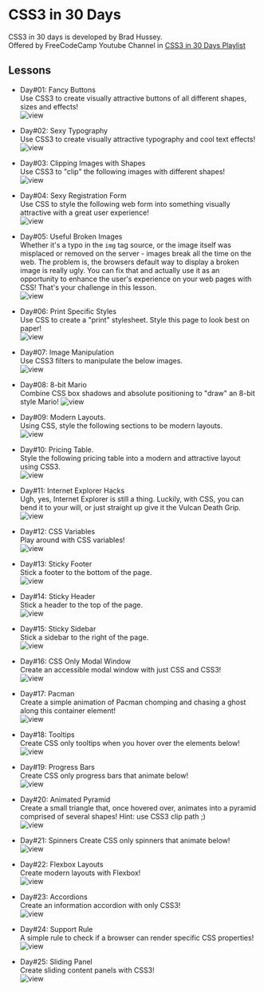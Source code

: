 # CSS3 in 30 Days  
CSS3 in 30 days is developed by Brad Hussey.  
Offered by FreeCodeCamp Youtube Channel in [CSS3 in 30 Days Playlist](https://www.youtube.com/playlist?list=PLWKjhJtqVAbl1AfjiGyYxwpdAPi5v-1OU)  

## Lessons  
- Day#01: Fancy Buttons  
Use CSS3 to create visually attractive buttons of all different shapes, sizes and effects!  
![view](https://github.com/MAshrafM/CSS3in30Days/blob/master/showcase/l01.png)  
  
- Day#02: Sexy Typography  
Use CSS3 to create visually attractive typography and cool text effects!  
![view](https://github.com/MAshrafM/CSS3in30Days/blob/master/showcase/l02.PNG)  
  
- Day#03: Clipping Images with Shapes  
Use CSS3 to "clip" the following images with different shapes!  
![view](https://github.com/MAshrafM/CSS3in30Days/blob/master/showcase/l03.png)  
  
- Day#04: Sexy Registration Form  
Use CSS to style the following web form into something visually attractive with a great user experience!  
![view](https://github.com/MAshrafM/CSS3in30Days/blob/master/showcase/l04.png)  

- Day#05: Useful Broken Images  
Whether it's a typo in the <code>img</code> tag source, or the image itself was misplaced or removed on the server - images break all the time on the web. The problem is, the browsers default way to display a broken image is really ugly. You can fix that and actually use it as an opportunity to enhance the user's experience on your web pages with CSS! That's your challenge in this lesson.  
![view](https://github.com/MAshrafM/CSS3in30Days/blob/master/showcase/l05.png)  
  
- Day#06: Print Specific Styles  
Use CSS to create a "print" stylesheet. Style this page to look best on paper!  
![view](https://github.com/MAshrafM/CSS3in30Days/blob/master/showcase/l06.png)  

- Day#07: Image Manipulation  
Use CSS3 filters to manipulate the below images.  
![view](https://github.com/MAshrafM/CSS3in30Days/blob/master/showcase/l07.png)  

- Day#08: 8-bit Mario  
Combine CSS box shadows and absolute positioning to "draw" an 8-bit style Mario!
![view](https://github.com/MAshrafM/CSS3in30Days/blob/master/showcase/l08.png)  

- Day#09: Modern Layouts.  
Using CSS, style the following sections to be modern layouts.  
![view](https://github.com/MAshrafM/CSS3in30Days/blob/master/showcase/l09.png)  

- Day#10: Pricing Table.  
Style the following pricing table into a modern and attractive layout using CSS3.  
![view](https://github.com/MAshrafM/CSS3in30Days/blob/master/showcase/l10.png)  

- Day#11: Internet Explorer Hacks  
Ugh, yes, Internet Explorer is still a thing. Luckily, with CSS, you can bend it to your will, or just straight up give it the Vulcan Death Grip.  
![view](https://github.com/MAshrafM/CSS3in30Days/blob/master/showcase/l11.png)            
- Day#12: CSS Variables  
Play around with CSS variables!  
![view](https://github.com/MAshrafM/CSS3in30Days/blob/master/showcase/l12.png)  

- Day#13: Sticky Footer  
Stick a footer to the bottom of the page.  
![view](https://github.com/MAshrafM/CSS3in30Days/blob/master/showcase/l13.png)  
  
- Day#14: Sticky Header  
Stick a header to the top of the page.  
![view](https://github.com/MAshrafM/CSS3in30Days/blob/master/showcase/l14.png)  
  
- Day#15: Sticky Sidebar  
Stick a sidebar to the right of the page.  
![view](https://github.com/MAshrafM/CSS3in30Days/blob/master/showcase/l15.png)  

- Day#16: CSS Only Modal Window  
Create an accessible modal window with just CSS and CSS3!  
![view](https://github.com/MAshrafM/CSS3in30Days/blob/master/showcase/l16.png)  
  
- Day#17: Pacman  
Create a simple animation of Pacman chomping and chasing a ghost along this container element!  
![view](https://github.com/MAshrafM/CSS3in30Days/blob/master/showcase/l17.png)  

- Day#18: Tooltips  
Create CSS only tooltips when you hover over the elements below!  
![view](https://github.com/MAshrafM/CSS3in30Days/blob/master/showcase/l18.png)  

- Day#19: Progress Bars  
Create CSS only progress bars that animate below!  
![view](https://github.com/MAshrafM/CSS3in30Days/blob/master/showcase/l19.png)  

- Day#20: Animated Pyramid  
Create a small triangle that, once hovered over, animates into a pyramid comprised of several shapes! Hint: use CSS3 clip path ;)  
![view](https://github.com/MAshrafM/CSS3in30Days/blob/master/showcase/l20.png)  

- Day#21: Spinners
Create CSS only spinners that animate below!  
![view](https://github.com/MAshrafM/CSS3in30Days/blob/master/showcase/l21.png)  

- Day#22: Flexbox Layouts  
Create modern layouts with Flexbox!  
![view](https://github.com/MAshrafM/CSS3in30Days/blob/master/showcase/l22.png)  

- Day#23: Accordions  
Create an information accordion with only CSS3!  
![view](https://github.com/MAshrafM/CSS3in30Days/blob/master/showcase/l23.png)  

- Day#24: Support Rule  
A simple rule to check if a browser can render specific CSS properties!  
![view](https://github.com/MAshrafM/CSS3in30Days/blob/master/showcase/l24.png)  

- Day#25: Sliding Panel  
Create sliding content panels with CSS3!  
![view](https://github.com/MAshrafM/CSS3in30Days/blob/master/showcase/l25.png)  